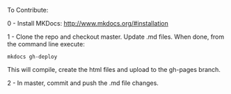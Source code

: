 
To Contribute:

0 - Install MKDocs: http://www.mkdocs.org/#installation

1 - Clone the repo and checkout master. Update .md files. When done, from the command line execute:

`mkdocs gh-deploy`

This will compile, create the html files and upload to the gh-pages branch.

2 - In master, commit and push the .md file changes.
